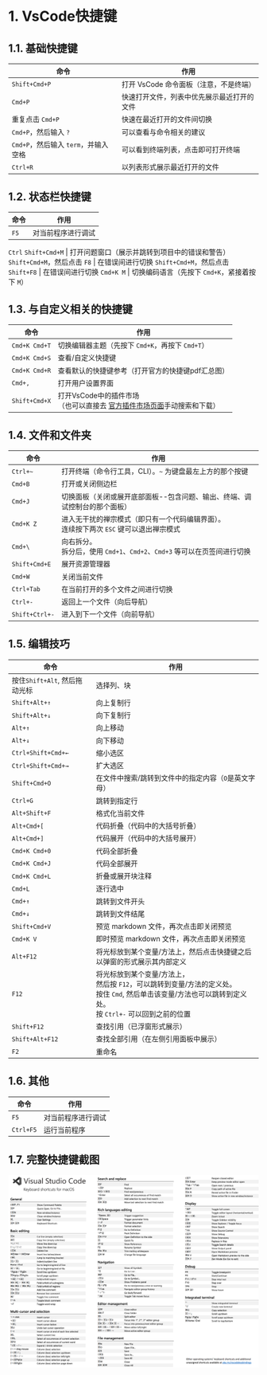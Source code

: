 # 1. VsCode快捷键

## 1.1. 基础快捷键

命令 | 作用
---|---
`Shift+Cmd+P` | 打开 VsCode 命令面板（注意，不是终端）
`Cmd+P` | 快速打开文件，列表中优先展示最近打开的文件
重复点击 `Cmd+P` | 快速在最近打开的文件间切换
`Cmd+P`，然后输入 `?` | 可以查看与命令相关的建议
`Cmd+P`，然后输入 `term`，并输入空格 | 可以看到终端列表，点击即可打开终端
`Ctrl+R` | 以列表形式展示最近打开的文件

## 1.2. 状态栏快捷键

命令 | 作用
---|---
`F5` | 对当前程序进行调试
`Ctrl`
`Shift+Cmd+M` | 打开问题窗口（展示并跳转到项目中的错误和警告）
`Shift+Cmd+M`，然后点击 `F8` | 在错误间进行切换
`Shift+Cmd+M`，然后点击 `Shift+F8` | 在错误间进行切换
`Cmd+K M` | 切换编码语言（先按下 `Cmd+K`，紧接着按下 `M`）

## 1.3. 与自定义相关的快捷键

命令 | 作用
---|---
`Cmd+K Cmd+T` | 切换编辑器主题（先按下 `Cmd+K`，再按下 `Cmd+T`）
`Cmd+K Cmd+S` | 查看/自定义快捷键
`Cmd+K Cmd+R` | 查看默认的快捷键参考（打开官方的快捷键pdf汇总图）
`Cmd+,` | 打开用户设置界面
`Shift+Cmd+X` | 打开VsCode中的插件市场 <br>（也可以直接去 [官方插件市场页面](https://marketplace.visualstudio.com/vscode)手动搜索和下载） 

## 1.4. 文件和文件夹

命令 | 作用
---|---
`Ctrl+~` | 打开终端（命令行工具，CLI）。`~` 为键盘最左上方的那个按键
`Cmd+B` | 打开或关闭侧边栏
`Cmd+J` | 切换面板（关闭或展开底部面板--包含问题、输出、终端、调试控制台的那个面板）
`Cmd+K Z` | 进入无干扰的禅宗模式（即只有一个代码编辑界面）。<br> 连续按下两次 `ESC` 键可以退出禅宗模式
`Cmd+\` | 向右拆分。<br> 拆分后，使用 `Cmd+1`、`Cmd+2`、`Cmd+3` 等可以在页签间进行切换
`Shift+Cmd+E` | 展开资源管理器
`Cmd+W` | 关闭当前文件
`Ctrl+Tab` | 在当前打开的多个文件之间进行切换
`Ctrl+-` | 返回上一个文件（向后导航）
`Shift+Ctrl+-` | 进入到下一个文件（向前导航）


## 1.5. 编辑技巧

命令 | 作用
---|---
按住`Shift+Alt`, 然后拖动光标 | 选择列、块 
`Shift+Alt+↑` | 向上复制行
`Shift+Alt+↓` | 向下复制行
`Alt+↑` | 向上移动
`Alt+↓` | 向下移动
`Ctrl+Shift+Cmd+←` | 缩小选区
`Ctrl+Shift+Cmd+→` | 扩大选区
`Shift+Cmd+O` | 在文件中搜索/跳转到文件中的指定内容（`O`是英文字母）
`Ctrl+G` | 跳转到指定行
`Alt+Shift+F` | 格式化当前文件
`Alt+Cmd+[` | 代码折叠（代码中的大括号折叠）
`Alt+Cmd+]` | 代码展开（代码中的大括号展开）
`Cmd+K Cmd+0` | 代码全部折叠
`Cmd+K Cmd+J` | 代码全部展开
`Cmd+K Cmd+L` | 折叠或展开块注释
`Cmd+L` | 逐行选中
`Cmd+↑` | 跳转到文件开头
`Cmd+↓` | 跳转到文件结尾
`Shift+Cmd+V` | 预览 markdown 文件，再次点击即关闭预览
`Cmd+K V` | 即时预览 markdown 文件，再次点击即关闭预览
`Alt+F12` | 将光标放到某个变量/方法上，然后点击快捷键之后以弹窗的形式展示其内部定义
`F12` | 将光标放到某个变量/方法上，<br>然后按 `F12`，可以跳转到变量/方法的定义处。<br>按住 `Cmd`,  然后单击该变量/方法也可以跳转到定义处。<br> 按 `Ctrl+-` 可以回到之前的位置
`Shift+F12` | 查找引用（已浮窗形式展示）
`Shift+Alt+F12` | 查找全部引用（在左侧引用面板中展示）
`F2` | 重命名


## 1.6. 其他

命令 | 作用
---|---
`F5` | 对当前程序进行调试
`Ctrl+F5` | 运行当前程序


## 1.7. 完整快捷键截图

![](pics/20220208170220625_507923224.png)